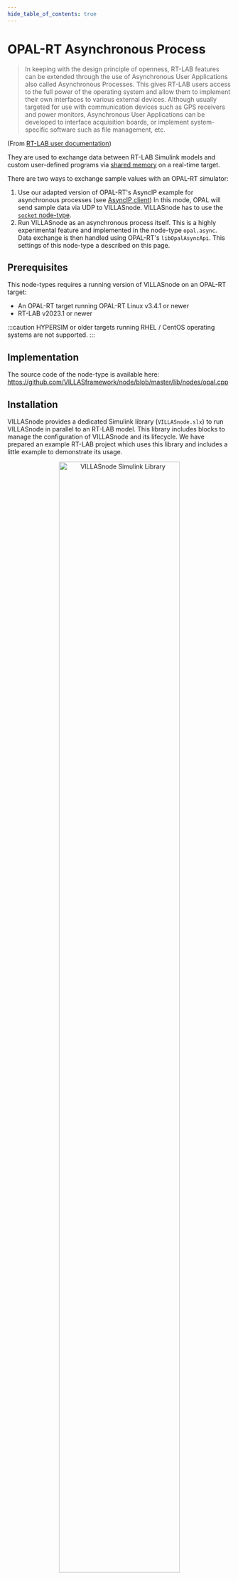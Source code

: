 ```yaml
---
hide_table_of_contents: true
---
```


# OPAL-RT Asynchronous Process

> In keeping with the design principle of openness, RT-LAB features can be extended through the use of Asynchronous User Applications also called Asynchronous Processes. This gives RT-LAB users access to the full power of the operating system and allow them to implement their own interfaces to various external devices. Although usually targeted for use with communication devices such as GPS receivers and power monitors, Asynchronous User Applications can be developed to interface acquisition boards, or implement system-specific software such as file management, etc.

(From [RT-LAB user documentation](https://opal-rt.atlassian.net/wiki/spaces/PRD/pages/144020065/Asynchronous+Processes))

They are used to exchange data between RT-LAB Simulink models and custom user-defined programs via [shared memory](https://en.wikipedia.org/wiki/Shared_memory) on a real-time target.

There are two ways to exchange sample values with an OPAL-RT simulator:

1. Use our adapted version of OPAL-RT's AsyncIP example for asynchronous processes (see [AsyncIP client](../clients/opal_async_ip.md))
    In this mode, OPAL will send sample data via UDP to VILLASnode. VILLASnode has to use the [`socket` node-type](socket.md).
2. Run VILLASnode as an asynchronous process itself. This is a highly experimental feature and implemented in the node-type `opal.async`.
    Data exchange is then handled using OPAL-RT's `libOpalAsyncApi`.
    This settings of this node-type a described on this page.

## Prerequisites

This node-types requires a running version of VILLASnode on an OPAL-RT target:

- An OPAL-RT target running OPAL-RT Linux v3.4.1 or newer
- RT-LAB v2023.1 or newer

:::caution
HYPERSIM or older targets running RHEL / CentOS operating systems are not supported.
:::

## Implementation

The source code of the node-type is available here:
https://github.com/VILLASframework/node/blob/master/lib/nodes/opal.cpp

## Installation

VILLASnode provides a dedicated Simulink library (`VILLASnode.slx`) to run VILLASnode in parallel to an RT-LAB model.
This library includes blocks to manage the configuration of VILLASnode and its lifecycle.
We have prepared an example RT-LAB project which uses this library and includes a little example to demonstrate its usage.

<figure align="center">
    <img alt="VILLASnode Simulink Library" src="/img/screenshots/node/opal-async/simulink_library.png" width="80%" />
    <figcaption>VILLASnode Simulink Library.</figcaption>
</figure>

<figure align="center">
    <img alt="RT-LAB Example Model" src="/img/screenshots/node/opal-async/example_model.png" width="80%" />
    <figcaption>RT-LAB Example Model.</figcaption>
</figure>

You can find the RT-LAB project as well as the Simulink library in the following location:
https://github.com/VILLASframework/node/tree/master/clients/opal/rtlab

## Configuration {#config}

When using the VILLASnode Simulink block, you can open and edit the VILLASnode configuration via your RT-LAB workstation:

<figure align="center">
    <img alt="VILLASnode Supernode Block Mask" src="/img/screenshots/node/opal-async/mask_supernode.png" width="30%" />
    <figcaption>VILLASnode Supernode Block Mask.</figcaption>
</figure>

<figure align="center">
    <img alt="VILLASnode Send Block Mask" src="/img/screenshots/node/opal-async/mask_send.png" width="30%" />
    <figcaption>VILLASnode Supernode Block Mask.</figcaption>
</figure>

<figure align="center">
    <img alt="VILLASnode Recv Block Mask" src="/img/screenshots/node/opal-async/mask_recv.png" width="30%" />
    <figcaption>VILLASnode Supernode Block Mask.</figcaption>
</figure>

During model load the configuration file will be loaded to the target and used by the VILLASnode asynchronous process.

### Reference

import ApiSchema from '@theme/ApiSchema';

<ApiSchema id="node" example pointer="#/components/schemas/opal" />

## Example

``` url="external/node/etc/examples/nodes/opal.conf" title="node/etc/examples/nodes/opal.conf"
nodes = {
	opal_node = {					# The server can be started as an Asynchronous process
		type	= "opal",			# from within an OPAL-RT model.

	### The following settings are specific to the opal node-type!! ###

		send_id	= 1,				# It's possible to have multiple send / recv Icons per model
		recv_id	= 1,				# Specify the ID here.
		reply = true
	},
	file_node = {
		type	= "file",

	### The following settings are specific to the file node-type!! ###

		uri = "logs/input.log",			# These options specify the path prefix where the the files are stored
		
		in = {
			epoch_mode = "direct"		# One of: direct (default), wait, relative, absolute
			epoch = 10			# The interpretation of this value depends on epoch_mode (default is 0).
							# Consult the documentation of a full explanation

			rate = 2.0			# A constant rate at which the lines of the input files should be read
							# A missing or zero value will use the timestamp in the first column
							# of the file to determine the pause between consecutive lines.
			
			buffer_size = 1000000

			eof = "rewind"	# One of: rewind, exit (default) or wait
		},
		out = {
			flush = true
			buffer_size = 1000000
		}
	}
}
```
